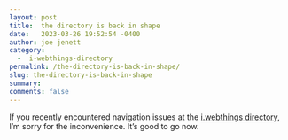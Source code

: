 ```yaml
---
layout: post
title:  the directory is back in shape
date:   2023-03-26 19:52:54 -0400
author: joe jenett
category:
  -  i-webthings-directory
permalink: /the-directory-is-back-in-shape/
slug: the-directory-is-back-in-shape
summary: 
comments: false
---
```

If you recently encountered navigation issues at the <a href="https://directory.joejenett.com/">i.webthings directory</a>, I’m sorry for the inconvenience. It’s good to go now. 

<a href="https://brid.gy/publish/mastodon"></a>